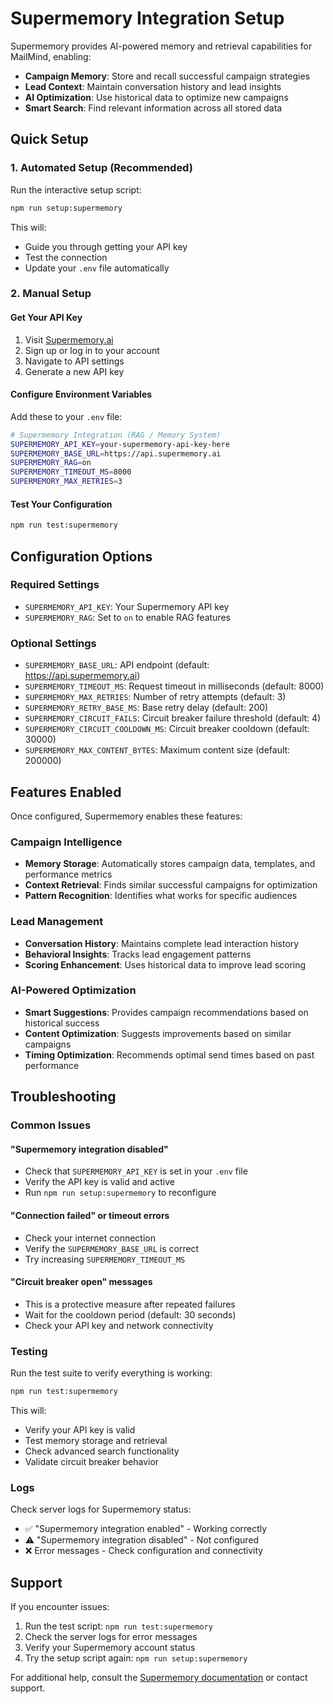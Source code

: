 # Supermemory Integration Setup

Supermemory provides AI-powered memory and retrieval capabilities for MailMind, enabling:

- **Campaign Memory**: Store and recall successful campaign strategies
- **Lead Context**: Maintain conversation history and lead insights
- **AI Optimization**: Use historical data to optimize new campaigns
- **Smart Search**: Find relevant information across all stored data

## Quick Setup

### 1. Automated Setup (Recommended)

Run the interactive setup script:

```bash
npm run setup:supermemory
```

This will:
- Guide you through getting your API key
- Test the connection
- Update your `.env` file automatically

### 2. Manual Setup

#### Get Your API Key

1. Visit [Supermemory.ai](https://supermemory.ai)
2. Sign up or log in to your account
3. Navigate to API settings
4. Generate a new API key

#### Configure Environment Variables

Add these to your `.env` file:

```bash
# Supermemory Integration (RAG / Memory System)
SUPERMEMORY_API_KEY=your-supermemory-api-key-here
SUPERMEMORY_BASE_URL=https://api.supermemory.ai
SUPERMEMORY_RAG=on
SUPERMEMORY_TIMEOUT_MS=8000
SUPERMEMORY_MAX_RETRIES=3
```

#### Test Your Configuration

```bash
npm run test:supermemory
```

## Configuration Options

### Required Settings

- `SUPERMEMORY_API_KEY`: Your Supermemory API key
- `SUPERMEMORY_RAG`: Set to `on` to enable RAG features

### Optional Settings

- `SUPERMEMORY_BASE_URL`: API endpoint (default: https://api.supermemory.ai)
- `SUPERMEMORY_TIMEOUT_MS`: Request timeout in milliseconds (default: 8000)
- `SUPERMEMORY_MAX_RETRIES`: Number of retry attempts (default: 3)
- `SUPERMEMORY_RETRY_BASE_MS`: Base retry delay (default: 200)
- `SUPERMEMORY_CIRCUIT_FAILS`: Circuit breaker failure threshold (default: 4)
- `SUPERMEMORY_CIRCUIT_COOLDOWN_MS`: Circuit breaker cooldown (default: 30000)
- `SUPERMEMORY_MAX_CONTENT_BYTES`: Maximum content size (default: 200000)

## Features Enabled

Once configured, Supermemory enables these features:

### Campaign Intelligence
- **Memory Storage**: Automatically stores campaign data, templates, and performance metrics
- **Context Retrieval**: Finds similar successful campaigns for optimization
- **Pattern Recognition**: Identifies what works for specific audiences

### Lead Management
- **Conversation History**: Maintains complete lead interaction history
- **Behavioral Insights**: Tracks lead engagement patterns
- **Scoring Enhancement**: Uses historical data to improve lead scoring

### AI-Powered Optimization
- **Smart Suggestions**: Provides campaign recommendations based on historical success
- **Content Optimization**: Suggests improvements based on similar campaigns
- **Timing Optimization**: Recommends optimal send times based on past performance

## Troubleshooting

### Common Issues

#### "Supermemory integration disabled"
- Check that `SUPERMEMORY_API_KEY` is set in your `.env` file
- Verify the API key is valid and active
- Run `npm run setup:supermemory` to reconfigure

#### "Connection failed" or timeout errors
- Check your internet connection
- Verify the `SUPERMEMORY_BASE_URL` is correct
- Try increasing `SUPERMEMORY_TIMEOUT_MS`

#### "Circuit breaker open" messages
- This is a protective measure after repeated failures
- Wait for the cooldown period (default: 30 seconds)
- Check your API key and network connectivity

### Testing

Run the test suite to verify everything is working:

```bash
npm run test:supermemory
```

This will:
- Verify your API key is valid
- Test memory storage and retrieval
- Check advanced search functionality
- Validate circuit breaker behavior

### Logs

Check server logs for Supermemory status:
- ✅ "Supermemory integration enabled" - Working correctly
- ⚠️ "Supermemory integration disabled" - Not configured
- ❌ Error messages - Check configuration and connectivity

## Support

If you encounter issues:

1. Run the test script: `npm run test:supermemory`
2. Check the server logs for error messages
3. Verify your Supermemory account status
4. Try the setup script again: `npm run setup:supermemory`

For additional help, consult the [Supermemory documentation](https://docs.supermemory.ai) or contact support.
